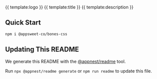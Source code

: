{{ template:logo }}
{{ template:title }}
{{ template:description }}

## Quick Start

```zsh
npm i @appsweet-co/bones-css
```

## Updating This README

We generate this README with the [@appnest/readme](https://github.com/andreasbm/readme) tool.

Run `npx @appnest/readme generate` or `npm run readme` to update this file.
